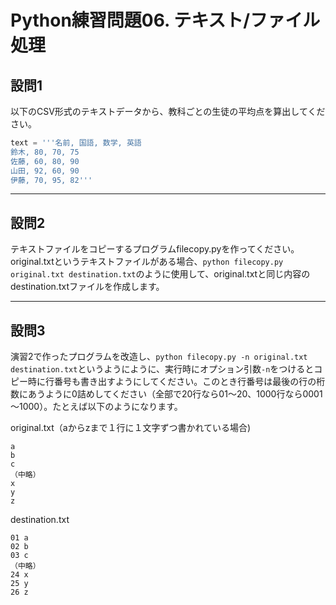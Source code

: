 # Python練習問題06. テキスト/ファイル処理

## 設問1

以下のCSV形式のテキストデータから、教科ごとの生徒の平均点を算出してください。

```python
text = '''名前, 国語, 数学, 英語
鈴木, 80, 70, 75
佐藤, 60, 80, 90
山田, 92, 60, 90
伊藤, 70, 95, 82'''
```

---

## 設問2

テキストファイルをコピーするプログラムfilecopy.pyを作ってください。original.txtというテキストファイルがある場合、```python filecopy.py original.txt destination.txt```のように使用して、original.txtと同じ内容のdestination.txtファイルを作成します。

---

## 設問3

演習2で作ったプログラムを改造し、```python filecopy.py -n original.txt destination.txt```というようにように、実行時にオプション引数```-n```をつけるとコピー時に行番号も書き出すようにしてください。このとき行番号は最後の行の桁数にあうように0詰めしてください（全部で20行なら01～20、1000行なら0001～1000）。たとえば以下のようになります。

original.txt（aからzまで１行に１文字ずつ書かれている場合)

```text
a
b
c
（中略）
x
y
z
```

destination.txt

```text
01 a
02 b
03 c
（中略）
24 x
25 y
26 z
```
